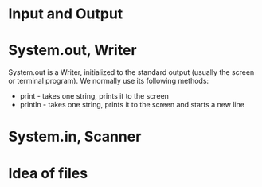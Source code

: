 Input and Output
===

# System.out, Writer

System.out is a Writer, initialized to the standard output (usually the screen or terminal program). We normally use its following methods:
+ print - takes one string, prints it to the screen
+ println - takes one string, prints it to the screen and starts a new line 

# System.in, Scanner

# Idea of files
